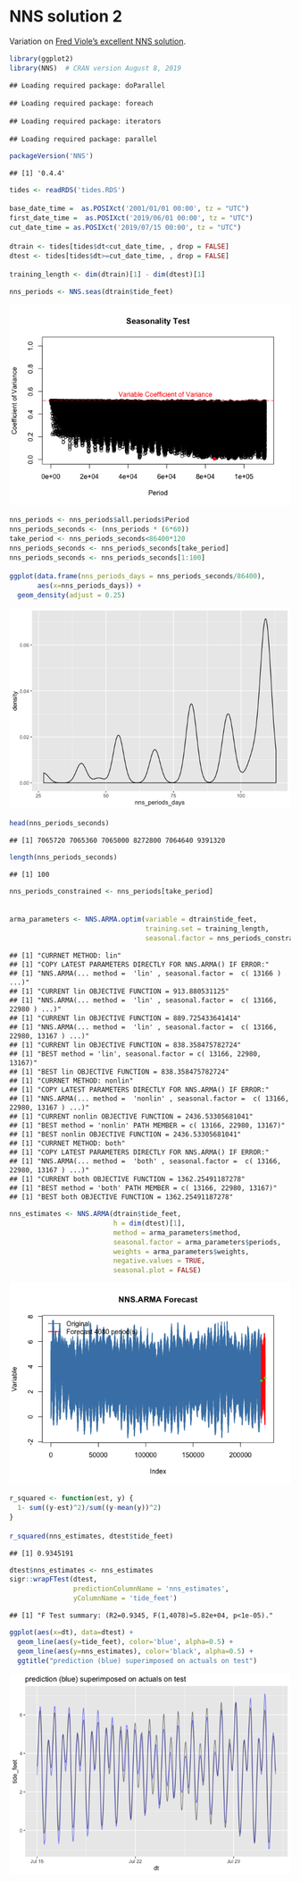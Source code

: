 NNS solution 2
================

Variation on [Fred Viole’s excellent NNS
solution](https://htmlpreview.github.io/?https://github.com/OVVO-Financial/NNS/blob/NNS-Beta-Version/examples/tides.html).

``` r
library(ggplot2)
library(NNS)  # CRAN version August 8, 2019
```

    ## Loading required package: doParallel

    ## Loading required package: foreach

    ## Loading required package: iterators

    ## Loading required package: parallel

``` r
packageVersion('NNS')
```

    ## [1] '0.4.4'

``` r
tides <- readRDS('tides.RDS')

base_date_time =  as.POSIXct('2001/01/01 00:00', tz = "UTC")
first_date_time =  as.POSIXct('2019/06/01 00:00', tz = "UTC")
cut_date_time = as.POSIXct('2019/07/15 00:00', tz = "UTC")

dtrain <- tides[tides$dt<cut_date_time, , drop = FALSE]
dtest <- tides[tides$dt>=cut_date_time, , drop = FALSE]

training_length <- dim(dtrain)[1] - dim(dtest)[1]
```

``` r
nns_periods <- NNS.seas(dtrain$tide_feet)
```

![](NNS_solution2_files/figure-gfm/unnamed-chunk-3-1.png)<!-- -->

``` r
nns_periods <- nns_periods$all.periods$Period
nns_periods_seconds <- (nns_periods * (6*60))
take_period <- nns_periods_seconds<86400*120
nns_periods_seconds <- nns_periods_seconds[take_period]
nns_periods_seconds <- nns_periods_seconds[1:100]

ggplot(data.frame(nns_periods_days = nns_periods_seconds/86400), 
       aes(x=nns_periods_days)) + 
  geom_density(adjust = 0.25)
```

![](NNS_solution2_files/figure-gfm/unnamed-chunk-4-1.png)<!-- -->

``` r
head(nns_periods_seconds)
```

    ## [1] 7065720 7065360 7065000 8272800 7064640 9391320

``` r
length(nns_periods_seconds)
```

    ## [1] 100

``` r
nns_periods_constrained <- nns_periods[take_period]


arma_parameters <- NNS.ARMA.optim(variable = dtrain$tide_feet,
                                  training.set = training_length,
                                  seasonal.factor = nns_periods_constrained[1:100])
```

    ## [1] "CURRNET METHOD: lin"
    ## [1] "COPY LATEST PARAMETERS DIRECTLY FOR NNS.ARMA() IF ERROR:"
    ## [1] "NNS.ARMA(... method =  'lin' , seasonal.factor =  c( 13166 ) ...)"
    ## [1] "CURRENT lin OBJECTIVE FUNCTION = 913.880531125"
    ## [1] "NNS.ARMA(... method =  'lin' , seasonal.factor =  c( 13166, 22980 ) ...)"
    ## [1] "CURRENT lin OBJECTIVE FUNCTION = 889.725433641414"
    ## [1] "NNS.ARMA(... method =  'lin' , seasonal.factor =  c( 13166, 22980, 13167 ) ...)"
    ## [1] "CURRENT lin OBJECTIVE FUNCTION = 838.358475782724"
    ## [1] "BEST method = 'lin', seasonal.factor = c( 13166, 22980, 13167)"
    ## [1] "BEST lin OBJECTIVE FUNCTION = 838.358475782724"
    ## [1] "CURRNET METHOD: nonlin"
    ## [1] "COPY LATEST PARAMETERS DIRECTLY FOR NNS.ARMA() IF ERROR:"
    ## [1] "NNS.ARMA(... method =  'nonlin' , seasonal.factor =  c( 13166, 22980, 13167 ) ...)"
    ## [1] "CURRENT nonlin OBJECTIVE FUNCTION = 2436.53305681041"
    ## [1] "BEST method = 'nonlin' PATH MEMBER = c( 13166, 22980, 13167)"
    ## [1] "BEST nonlin OBJECTIVE FUNCTION = 2436.53305681041"
    ## [1] "CURRNET METHOD: both"
    ## [1] "COPY LATEST PARAMETERS DIRECTLY FOR NNS.ARMA() IF ERROR:"
    ## [1] "NNS.ARMA(... method =  'both' , seasonal.factor =  c( 13166, 22980, 13167 ) ...)"
    ## [1] "CURRENT both OBJECTIVE FUNCTION = 1362.25491187278"
    ## [1] "BEST method = 'both' PATH MEMBER = c( 13166, 22980, 13167)"
    ## [1] "BEST both OBJECTIVE FUNCTION = 1362.25491187278"

``` r
nns_estimates <- NNS.ARMA(dtrain$tide_feet, 
                          h = dim(dtest)[1], 
                          method = arma_parameters$method,
                          seasonal.factor = arma_parameters$periods, 
                          weights = arma_parameters$weights,
                          negative.values = TRUE,
                          seasonal.plot = FALSE)
```

![](NNS_solution2_files/figure-gfm/unnamed-chunk-6-1.png)<!-- -->

``` r
r_squared <- function(est, y) {
  1- sum((y-est)^2)/sum((y-mean(y))^2)
}

r_squared(nns_estimates, dtest$tide_feet)
```

    ## [1] 0.9345191

``` r
dtest$nns_estimates <- nns_estimates
sigr::wrapFTest(dtest, 
                predictionColumnName = 'nns_estimates',
                yColumnName = 'tide_feet')
```

    ## [1] "F Test summary: (R2=0.9345, F(1,4078)=5.82e+04, p<1e-05)."

``` r
ggplot(aes(x=dt), data=dtest) +
  geom_line(aes(y=tide_feet), color='blue', alpha=0.5) + 
  geom_line(aes(y=nns_estimates), color='black', alpha=0.5) +
  ggtitle("prediction (blue) superimposed on actuals on test")
```

![](NNS_solution2_files/figure-gfm/unnamed-chunk-9-1.png)<!-- -->
